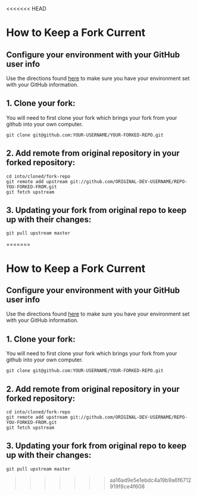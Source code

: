 <<<<<<< HEAD
# How to Keep a Fork Current

## Configure your environment with your GitHub user info
Use the directions found [here](https://services.github.com/on-demand/github-cli/git-configuration) to make sure you have your environment set with your GitHub information.

## 1. Clone your fork:

You will need to first clone your fork which brings your fork from your github into your own computer.

```
git clone git@github.com:YOUR-USERNAME/YOUR-FORKED-REPO.git
```

## 2. Add remote from original repository in your forked repository:

```
cd into/cloned/fork-repo
git remote add upstream git://github.com/ORIGINAL-DEV-USERNAME/REPO-YOU-FORKED-FROM.git
git fetch upstream
```

## 3. Updating your fork from original repo to keep up with their changes:

```
git pull upstream master
```
=======
# How to Keep a Fork Current

## Configure your environment with your GitHub user info
Use the directions found [here](https://services.github.com/on-demand/github-cli/git-configuration) to make sure you have your environment set with your GitHub information.

## 1. Clone your fork:

You will need to first clone your fork which brings your fork from your github into your own computer.

```
git clone git@github.com:YOUR-USERNAME/YOUR-FORKED-REPO.git
```

## 2. Add remote from original repository in your forked repository:

```
cd into/cloned/fork-repo
git remote add upstream git://github.com/ORIGINAL-DEV-USERNAME/REPO-YOU-FORKED-FROM.git
git fetch upstream
```

## 3. Updating your fork from original repo to keep up with their changes:

```
git pull upstream master
```
>>>>>>> aa16ad9e5e1ebdc4a19b9a6f6712919f8ce4f608
